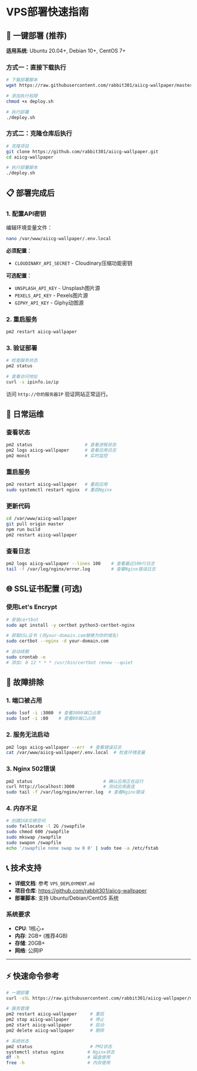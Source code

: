 # VPS部署快速指南

## 🚀 一键部署 (推荐)

**适用系统**: Ubuntu 20.04+, Debian 10+, CentOS 7+

### 方式一：直接下载执行

```bash
# 下载部署脚本
wget https://raw.githubusercontent.com/rabbit301/aiicg-wallpaper/master/deploy.sh

# 添加执行权限
chmod +x deploy.sh

# 执行部署
./deploy.sh
```

### 方式二：克隆仓库后执行

```bash
# 克隆项目
git clone https://github.com/rabbit301/aiicg-wallpaper.git
cd aiicg-wallpaper

# 执行部署脚本
./deploy.sh
```

## 📋 部署完成后

### 1. 配置API密钥

编辑环境变量文件：
```bash
nano /var/www/aiicg-wallpaper/.env.local
```

**必须配置**：
- `CLOUDINARY_API_SECRET` - Cloudinary压缩功能密钥

**可选配置**：
- `UNSPLASH_API_KEY` - Unsplash图片源
- `PEXELS_API_KEY` - Pexels图片源  
- `GIPHY_API_KEY` - Giphy动图源

### 2. 重启服务

```bash
pm2 restart aiicg-wallpaper
```

### 3. 验证部署

```bash
# 检查服务状态
pm2 status

# 查看访问地址
curl -s ipinfo.io/ip
```

访问 `http://你的服务器IP` 验证网站正常运行。

## 🔧 日常运维

### 查看状态
```bash
pm2 status                    # 查看进程状态
pm2 logs aiicg-wallpaper      # 查看应用日志
pm2 monit                     # 实时监控
```

### 重启服务
```bash
pm2 restart aiicg-wallpaper   # 重启应用
sudo systemctl restart nginx  # 重启Nginx
```

### 更新代码
```bash
cd /var/www/aiicg-wallpaper
git pull origin master
npm run build
pm2 restart aiicg-wallpaper
```

### 查看日志
```bash
pm2 logs aiicg-wallpaper --lines 100    # 查看最近100行日志
tail -f /var/log/nginx/error.log        # 查看Nginx错误日志
```

## 🌐 SSL证书配置 (可选)

### 使用Let's Encrypt

```bash
# 安装certbot
sudo apt install -y certbot python3-certbot-nginx

# 获取SSL证书 (将your-domain.com替换为你的域名)
sudo certbot --nginx -d your-domain.com

# 自动续期
sudo crontab -e
# 添加: 0 12 * * * /usr/bin/certbot renew --quiet
```

## 🚨 故障排除

### 1. 端口被占用
```bash
sudo lsof -i :3000  # 查看3000端口占用
sudo lsof -i :80    # 查看80端口占用
```

### 2. 服务无法启动
```bash
pm2 logs aiicg-wallpaper --err  # 查看错误日志
cat /var/www/aiicg-wallpaper/.env.local  # 检查环境变量
```

### 3. Nginx 502错误
```bash
pm2 status                           # 确认应用正在运行
curl http://localhost:3000           # 测试应用直连
sudo tail -f /var/log/nginx/error.log  # 查看Nginx错误
```

### 4. 内存不足
```bash
# 创建2GB交换空间
sudo fallocate -l 2G /swapfile
sudo chmod 600 /swapfile
sudo mkswap /swapfile
sudo swapon /swapfile
echo '/swapfile none swap sw 0 0' | sudo tee -a /etc/fstab
```

## 📞 技术支持

- **详细文档**: 参考 `VPS_DEPLOYMENT.md`
- **项目仓库**: https://github.com/rabbit301/aiicg-wallpaper
- **部署脚本**: 支持 Ubuntu/Debian/CentOS 系统

### 系统要求
- **CPU**: 1核心+
- **内存**: 2GB+ (推荐4GB)
- **存储**: 20GB+
- **网络**: 公网IP

---

## ⚡ 快速命令参考

```bash
# 一键部署
curl -sSL https://raw.githubusercontent.com/rabbit301/aiicg-wallpaper/master/deploy.sh | bash

# 服务管理
pm2 restart aiicg-wallpaper     # 重启
pm2 stop aiicg-wallpaper        # 停止
pm2 start aiicg-wallpaper       # 启动
pm2 delete aiicg-wallpaper      # 删除

# 系统状态
pm2 status                      # PM2状态
systemctl status nginx         # Nginx状态
df -h                          # 磁盘使用
free -h                        # 内存使用
``` 